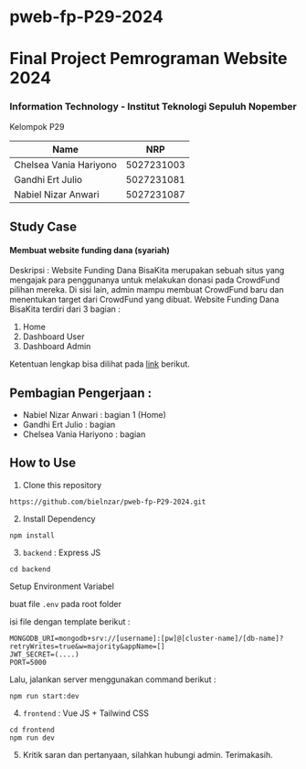 # pweb-fp-P29-2024

# Final Project Pemrograman Website 2024

### Information Technology - Institut Teknologi Sepuluh Nopember

Kelompok P29

| Name                              |     NRP    |
| ----------------------------------|------------|
| Chelsea Vania Hariyono            | 5027231003 | 
| Gandhi Ert Julio                  | 5027231081 |
| Nabiel Nizar Anwari               | 5027231087 |

## Study Case
#### Membuat website funding dana (syariah)

Deskripsi : Website Funding Dana BisaKita merupakan sebuah situs yang mengajak para penggunanya untuk melakukan donasi pada CrowdFund pilihan mereka. Di sisi lain, admin mampu membuat CrowdFund baru dan menentukan target dari CrowdFund yang dibuat. Website Funding Dana BisaKita terdiri dari 3 bagian :
1. Home
2. Dashboard User
3. Dashboard Admin

Ketentuan lengkap bisa dilihat pada [link](https://docs.google.com/document/d/1juA2magCRLWAS2Eni9iNTsVUBvv84xdbhhatV8D7OXc/edit?usp=sharing) berikut.

## Pembagian Pengerjaan :
- Nabiel Nizar Anwari : bagian 1 (Home) 
- Gandhi Ert Julio : bagian 
- Chelsea Vania Hariyono : bagian 

## How to Use

1. Clone this repository 
```
https://github.com/bielnzar/pweb-fp-P29-2024.git
```

2. Install Dependency
```
npm install
```

3. `backend` : Express JS
```
cd backend
```
Setup Environment Variabel

buat file `.env` pada root folder 

isi file dengan template berikut : 
```
MONGODB_URI=mongodb+srv://[username]:[pw]@[cluster-name]/[db-name]?retryWrites=true&w=majority&appName=[]
JWT_SECRET=(....)
PORT=5000
```
Lalu, jalankan server menggunakan command berikut :
```
npm run start:dev
```

4. `frontend` : Vue JS + Tailwind CSS
```
cd frontend
npm run dev
```

5. Kritik saran dan pertanyaan, silahkan hubungi admin. Terimakasih.